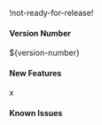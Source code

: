 !not-ready-for-release!

#### Version Number
${version-number}

#### New Features
x
#### Known Issues
